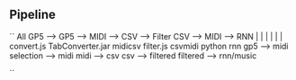 Pipeline
--------
``
 All GP5    -->     GP5     -->             MIDI     -->       CSV     -->      Filter CSV     -->       MIDI    -->   RNN
             |               |                |                 |                       |                 |
        convert.js    TabConverter.jar      midicsv          filter.js               csvmidi          python rnn
       gp5 --> midi  selection --> midi  midi --> csv    csv --> filtered    filtered --> rnn/music

``
